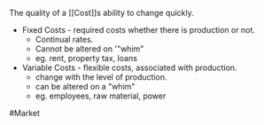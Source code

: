 The quality of a [[Cost]]s ability to change quickly.
- Fixed Costs - required costs whether there is production or not.
	- Continual rates.
	- Cannot be altered on '"whim"
	- eg. rent, property tax, loans
- Variable Costs - flexible costs, associated with production.
	- change with the level of production.
	- can be altered on a "whim"
	- eg. employees, raw material, power

#Market 